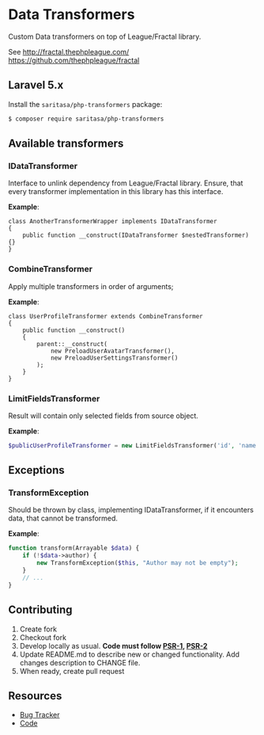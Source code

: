 # Data Transformers

Custom Data transformers on top of League/Fractal library.

See http://fractal.thephpleague.com/
https://github.com/thephpleague/fractal


## Laravel 5.x

Install the ``saritasa/php-transformers`` package:

```bash
$ composer require saritasa/php-transformers
```

## Available transformers

### IDataTransformer
Interface to unlink dependency from League/Fractal library.
Ensure, that every transformer implementation in this library has this interface.

**Example**:
```
class AnotherTransformerWrapper implements IDataTransformer
{
    public function __construct(IDataTransformer $nestedTransformer) {}
}
```

### CombineTransformer
Apply multiple transformers in order of arguments;

**Example**:
```
class UserProfileTransformer extends CombineTransformer
{
    public function __construct()
    {
        parent::__construct(
            new PreloadUserAvatarTransformer(),
            new PreloadUserSettingsTransformer()
        );
    }
}

```

### LimitFieldsTransformer
Result will contain only selected fields from source object.

**Example**:
```php
$publicUserProfileTransformer = new LimitFieldsTransformer('id', 'name', 'created_at');

```

## Exceptions
### TransformException
Should be thrown by class, implementing IDataTransformer, if it encounters data,
that cannot be transformed.

**Example**:
```php
function transform(Arrayable $data) {
    if (!$data->author) {
        new TransformException($this, "Author may not be empty");
    }
    // ...
}
```

## Contributing

1. Create fork
2. Checkout fork
3. Develop locally as usual. **Code must follow [PSR-1](http://www.php-fig.org/psr/psr-1/), [PSR-2](http://www.php-fig.org/psr/psr-2/)**
4. Update README.md to describe new or changed functionality. Add changes description to CHANGE file.
5. When ready, create pull request

## Resources

* [Bug Tracker](http://github.com/saritasa/php-transformers/issues)
* [Code](http://github.com/saritasa/php-transformers)
